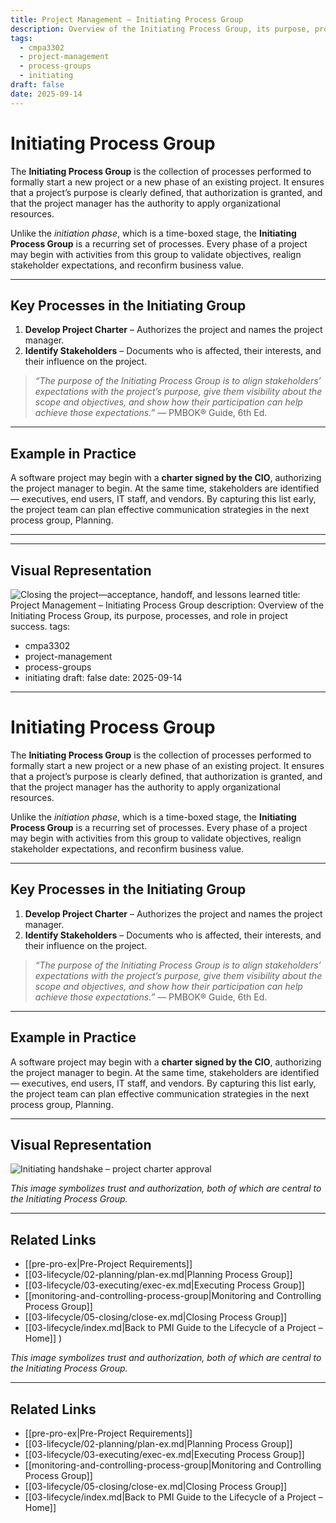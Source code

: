 ```yaml
---
title: Project Management – Initiating Process Group
description: Overview of the Initiating Process Group, its purpose, processes, and role in project success.
tags:
  - cmpa3302
  - project-management
  - process-groups
  - initiating
draft: false
date: 2025-09-14
---
```


# Initiating Process Group

The **Initiating Process Group** is the collection of processes performed to formally start a new project or a new phase of an existing project. It ensures that a project’s purpose is clearly defined, that authorization is granted, and that the project manager has the authority to apply organizational resources.  

Unlike the *initiation phase*, which is a time-boxed stage, the **Initiating Process Group** is a recurring set of processes. Every phase of a project may begin with activities from this group to validate objectives, realign stakeholder expectations, and reconfirm business value.  

---

## Key Processes in the Initiating Group

1. **Develop Project Charter** – Authorizes the project and names the project manager.  
2. **Identify Stakeholders** – Documents who is affected, their interests, and their influence on the project.  

> *“The purpose of the Initiating Process Group is to align stakeholders’ expectations with the project’s purpose, give them visibility about the scope and objectives, and show how their participation can help achieve those expectations.”* — PMBOK® Guide, 6th Ed.  

---

## Example in Practice

A software project may begin with a **charter signed by the CIO**, authorizing the project manager to begin. At the same time, stakeholders are identified — executives, end users, IT staff, and vendors. By capturing this list early, the project team can plan effective communication strategies in the next process group, Planning.  

---
---

## Visual Representation

![Closing the project—acceptance, handoff, and lessons learned](../images/init.jpg)
title: Project Management – Initiating Process Group
description: Overview of the Initiating Process Group, its purpose, processes, and role in project success.
tags:
  - cmpa3302
  - project-management
  - process-groups
  - initiating
draft: false
date: 2025-09-14
---

# Initiating Process Group

The **Initiating Process Group** is the collection of processes performed to formally start a new project or a new phase of an existing project. It ensures that a project’s purpose is clearly defined, that authorization is granted, and that the project manager has the authority to apply organizational resources.  

Unlike the *initiation phase*, which is a time-boxed stage, the **Initiating Process Group** is a recurring set of processes. Every phase of a project may begin with activities from this group to validate objectives, realign stakeholder expectations, and reconfirm business value.  

---

## Key Processes in the Initiating Group

1. **Develop Project Charter** – Authorizes the project and names the project manager.  
2. **Identify Stakeholders** – Documents who is affected, their interests, and their influence on the project.  

> *“The purpose of the Initiating Process Group is to align stakeholders’ expectations with the project’s purpose, give them visibility about the scope and objectives, and show how their participation can help achieve those expectations.”* — PMBOK® Guide, 6th Ed.  

---

## Example in Practice

A software project may begin with a **charter signed by the CIO**, authorizing the project manager to begin. At the same time, stakeholders are identified — executives, end users, IT staff, and vendors. By capturing this list early, the project team can plan effective communication strategies in the next process group, Planning.  

---

## Visual Representation

![Initiating handshake – project charter approval](images/init.jpg)

*This image symbolizes trust and authorization, both of which are central to the Initiating Process Group.*  

---

## Related Links

- [[pre-pro-ex|Pre-Project Requirements]]  
- [[03-lifecycle/02-planning/plan-ex.md|Planning Process Group]]  
- [[03-lifecycle/03-executing/exec-ex.md|Executing Process Group]]  
- [[monitoring-and-controlling-process-group|Monitoring and Controlling Process Group]]  
- [[03-lifecycle/05-closing/close-ex.md|Closing Process Group]]  
- [[03-lifecycle/index.md|Back to PMI Guide to the Lifecycle of a Project – Home]]
)

*This image symbolizes trust and authorization, both of which are central to the Initiating Process Group.*  

---

## Related Links

- [[pre-pro-ex|Pre-Project Requirements]]  
- [[03-lifecycle/02-planning/plan-ex.md|Planning Process Group]]  
- [[03-lifecycle/03-executing/exec-ex.md|Executing Process Group]]  
- [[monitoring-and-controlling-process-group|Monitoring and Controlling Process Group]]  
- [[03-lifecycle/05-closing/close-ex.md|Closing Process Group]]  
- [[03-lifecycle/index.md|Back to PMI Guide to the Lifecycle of a Project – Home]]
